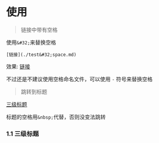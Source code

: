 # 使用

>链接中带有空格

使用`&#32;`来替换空格

```
[链接](./test&#32;space.md)
```
效果:
[链接](./test&#32;space.md)

不过还是不建议使用空格命名文件，可以使用 `-` 符号来替换空格

>跳转到标题

[三级标题](#1.1&nbsp;三级标题)

标题的空格用`&nbsp;`代替，否则没变法跳转

### 1.1&nbsp;三级标题
